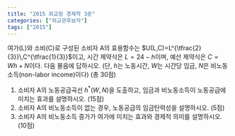 ```yaml
---
title: "2015 외교원 경제학 3문"
categories: ["외교관후보자"]
tags: ["2015"]
---
```


여가(L)와 소비(C)로 구성된 소비자 A의 효용함수는 $U(L,C)=L^{\tfrac{2}{3}}\,C^{\tfrac{1}{3}}$이고, 시간 제약식은 $L=24-h$이며, 예산 제약식은 $C = Wh + N$이다. 다음 물음에 답하시오. (단, $h$는 노동시간, $W$는 시간당 임금, $N$은 비노동소득(non-labor income)이다) (총 30점)

1) 소비자 A의 노동공급곡선 $h^*(W,N)$을 도출하고, 임금과 비노동소득이 노동공급에 미치는 효과를 설명하시오. (15점)  
2) 소비자 A의 비노동소득이 없는 경우, 노동공급의 임금탄력성을 설명하시오. (5점)  
3) 소비자 A의 비노동소득 증가가 여가에 미치는 효과와 경제적 의미를 설명하시오. (10점)
